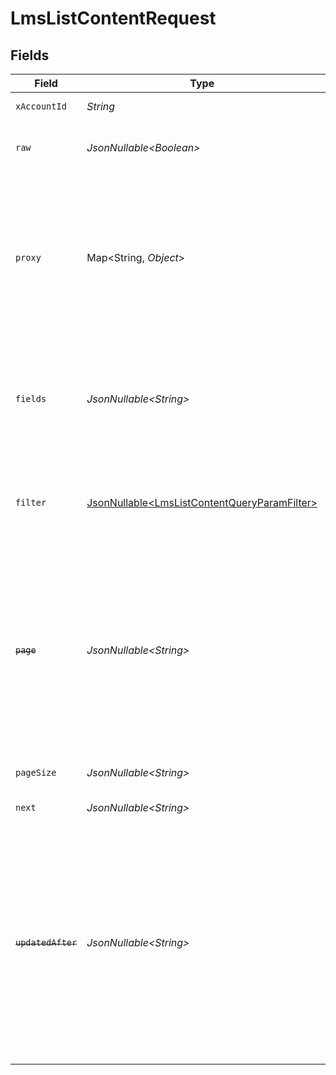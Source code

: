 # LmsListContentRequest


## Fields

| Field                                                                                                                                                                                                                                                           | Type                                                                                                                                                                                                                                                            | Required                                                                                                                                                                                                                                                        | Description                                                                                                                                                                                                                                                     | Example                                                                                                                                                                                                                                                         |
| --------------------------------------------------------------------------------------------------------------------------------------------------------------------------------------------------------------------------------------------------------------- | --------------------------------------------------------------------------------------------------------------------------------------------------------------------------------------------------------------------------------------------------------------- | --------------------------------------------------------------------------------------------------------------------------------------------------------------------------------------------------------------------------------------------------------------- | --------------------------------------------------------------------------------------------------------------------------------------------------------------------------------------------------------------------------------------------------------------- | --------------------------------------------------------------------------------------------------------------------------------------------------------------------------------------------------------------------------------------------------------------- |
| `xAccountId`                                                                                                                                                                                                                                                    | *String*                                                                                                                                                                                                                                                        | :heavy_check_mark:                                                                                                                                                                                                                                              | The account identifier                                                                                                                                                                                                                                          |                                                                                                                                                                                                                                                                 |
| `raw`                                                                                                                                                                                                                                                           | *JsonNullable\<Boolean>*                                                                                                                                                                                                                                        | :heavy_minus_sign:                                                                                                                                                                                                                                              | Indicates that the raw request result is returned                                                                                                                                                                                                               |                                                                                                                                                                                                                                                                 |
| `proxy`                                                                                                                                                                                                                                                         | Map\<String, *Object*>                                                                                                                                                                                                                                          | :heavy_minus_sign:                                                                                                                                                                                                                                              | Query parameters that can be used to pass through parameters to the underlying provider request by surrounding them with 'proxy' key                                                                                                                            |                                                                                                                                                                                                                                                                 |
| `fields`                                                                                                                                                                                                                                                        | *JsonNullable\<String>*                                                                                                                                                                                                                                         | :heavy_minus_sign:                                                                                                                                                                                                                                              | The comma separated list of fields that will be returned in the response (if empty, all fields are returned)                                                                                                                                                    | id,remote_id,external_reference,course_ids,remote_course_ids,title,description,additional_data,languages,content_url,mobile_launch_content_url,content_type,cover_url,active,duration,order,categories,skills,updated_at,created_at,provider,localizations,tags |
| `filter`                                                                                                                                                                                                                                                        | [JsonNullable\<LmsListContentQueryParamFilter>](../../models/operations/LmsListContentQueryParamFilter.md)                                                                                                                                                      | :heavy_minus_sign:                                                                                                                                                                                                                                              | Filter parameters that allow greater customisation of the list response                                                                                                                                                                                         |                                                                                                                                                                                                                                                                 |
| ~~`page`~~                                                                                                                                                                                                                                                      | *JsonNullable\<String>*                                                                                                                                                                                                                                         | :heavy_minus_sign:                                                                                                                                                                                                                                              | : warning: ** DEPRECATED **: This will be removed in a future release, please migrate away from it as soon as possible.<br/><br/>The page number of the results to fetch                                                                                        |                                                                                                                                                                                                                                                                 |
| `pageSize`                                                                                                                                                                                                                                                      | *JsonNullable\<String>*                                                                                                                                                                                                                                         | :heavy_minus_sign:                                                                                                                                                                                                                                              | The number of results per page                                                                                                                                                                                                                                  |                                                                                                                                                                                                                                                                 |
| `next`                                                                                                                                                                                                                                                          | *JsonNullable\<String>*                                                                                                                                                                                                                                         | :heavy_minus_sign:                                                                                                                                                                                                                                              | The unified cursor                                                                                                                                                                                                                                              |                                                                                                                                                                                                                                                                 |
| ~~`updatedAfter`~~                                                                                                                                                                                                                                              | *JsonNullable\<String>*                                                                                                                                                                                                                                         | :heavy_minus_sign:                                                                                                                                                                                                                                              | : warning: ** DEPRECATED **: This will be removed in a future release, please migrate away from it as soon as possible.<br/><br/>Use a string with a date to only select results updated after that given date                                                  | 2020-01-01T00:00:00.000Z                                                                                                                                                                                                                                        |